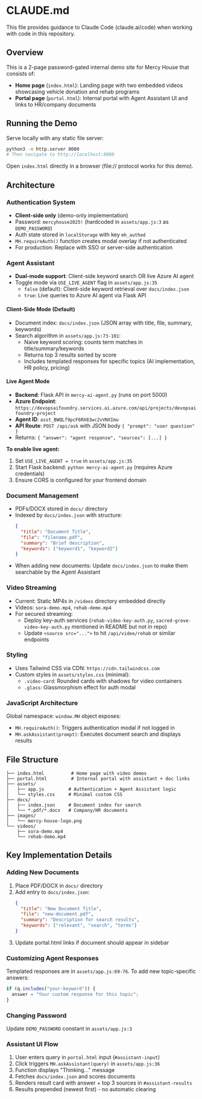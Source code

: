 # CLAUDE.md

This file provides guidance to Claude Code (claude.ai/code) when working with code in this repository.

## Overview

This is a 2-page password-gated internal demo site for Mercy House that consists of:
- **Home page** (`index.html`): Landing page with two embedded videos showcasing vehicle donation and rehab programs
- **Portal page** (`portal.html`): Internal portal with Agent Assistant UI and links to HR/company documents

## Running the Demo

Serve locally with any static file server:
```bash
python3 -m http.server 8080
# Then navigate to http://localhost:8080
```

Open `index.html` directly in a browser (file:// protocol works for this demo).

## Architecture

### Authentication System
- **Client-side only** (demo-only implementation)
- Password: `mercyhouse2025!` (hardcoded in `assets/app.js:3` as `DEMO_PASSWORD`)
- Auth state stored in `localStorage` with key `mh_authed`
- `MH.requireAuth()` function creates modal overlay if not authenticated
- For production: Replace with SSO or server-side authentication

### Agent Assistant
- **Dual-mode support**: Client-side keyword search OR live Azure AI agent
- Toggle mode via `USE_LIVE_AGENT` flag in `assets/app.js:35`
  - `false` (default): Client-side keyword retrieval over `docs/index.json`
  - `true`: Live queries to Azure AI agent via Flask API

#### Client-Side Mode (Default)
- Document index: `docs/index.json` (JSON array with title, file, summary, keywords)
- Search algorithm in `assets/app.js:73-101`:
  - Naive keyword scoring: counts term matches in title/summary/keywords
  - Returns top 3 results sorted by score
  - Includes templated responses for specific topics (AI implementation, HR policy, pricing)

#### Live Agent Mode
- **Backend**: Flask API in `mercy-ai-agent.py` (runs on port 5000)
- **Azure Endpoint**: `https://devopsaifoundry.services.ai.azure.com/api/projects/devopsaifoundry-project`
- **Agent ID**: `asst_BWQLf9pcF6RX83wc2vVNXImu`
- **API Route**: `POST /api/ask` with JSON body `{ "prompt": "user question" }`
- Returns: `{ "answer": "agent response", "sources": [...] }`

**To enable live agent:**
1. Set `USE_LIVE_AGENT = true` in `assets/app.js:35`
2. Start Flask backend: `python mercy-ai-agent.py` (requires Azure credentials)
3. Ensure CORS is configured for your frontend domain

### Document Management
- PDFs/DOCX stored in `docs/` directory
- Indexed by `docs/index.json` with structure:
  ```json
  {
    "title": "Document Title",
    "file": "filename.pdf",
    "summary": "Brief description",
    "keywords": ["keyword1", "keyword2"]
  }
  ```
- When adding new documents: Update `docs/index.json` to make them searchable by the Agent Assistant

### Video Streaming
- Current: Static MP4s in `/videos` directory embedded directly
- Videos: `sora-demo.mp4`, `rehab-demo.mp4`
- For secured streaming:
  - Deploy key-auth services (`rehab-video-key-auth.py`, `sacred-grove-video-key-auth.py` mentioned in README but not in repo)
  - Update `<source src="...">` to hit `/api/video/rehab` or similar endpoints

### Styling
- Uses Tailwind CSS via CDN: `https://cdn.tailwindcss.com`
- Custom styles in `assets/styles.css` (minimal):
  - `.video-card`: Rounded cards with shadows for video containers
  - `.glass`: Glassmorphism effect for auth modal

### JavaScript Architecture
Global namespace: `window.MH` object exposes:
- `MH.requireAuth()`: Triggers authentication modal if not logged in
- `MH.askAssistant(prompt)`: Executes document search and displays results

## File Structure
```
├── index.html          # Home page with video demos
├── portal.html         # Internal portal with assistant + doc links
├── assets/
│   ├── app.js         # Authentication + Agent Assistant logic
│   └── styles.css     # Minimal custom CSS
├── docs/
│   ├── index.json     # Document index for search
│   └── *.pdf/*.docx   # Company/HR documents
├── images/
│   └── mercy-house-logo.png
└── videos/
    ├── sora-demo.mp4
    └── rehab-demo.mp4
```

## Key Implementation Details

### Adding New Documents
1. Place PDF/DOCX in `docs/` directory
2. Add entry to `docs/index.json`:
   ```json
   {
     "title": "New Document Title",
     "file": "new-document.pdf",
     "summary": "Description for search results",
     "keywords": ["relevant", "search", "terms"]
   }
   ```
3. Update portal.html links if document should appear in sidebar

### Customizing Agent Responses
Templated responses are in `assets/app.js:69-76`. To add new topic-specific answers:
```javascript
if (q.includes("your-keyword")) {
  answer = "Your custom response for this topic";
}
```

### Changing Password
Update `DEMO_PASSWORD` constant in `assets/app.js:3`

### Assistant UI Flow
1. User enters query in `portal.html` input (`#assistant-input`)
2. Click triggers `MH.askAssistant(query)` in `assets/app.js:36`
3. Function displays "Thinking..." message
4. Fetches `docs/index.json` and scores documents
5. Renders result card with answer + top 3 sources in `#assistant-results`
6. Results prepended (newest first) - no automatic clearing

